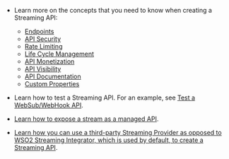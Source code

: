 
- Learn more on the concepts that you need to know when creating a Streaming API:

     -   [Endpoints](../../../../design/endpoints/endpoint-types/)
     -   [API Security](../../../../design/api-security/api-authentication/secure-apis-using-oauth2-tokens)
     -   [Rate Limiting](../../../../design/rate-limiting/rate-limiting-for-streaming-apis/)
     -   [Life Cycle Management](../../../../design/lifecycle-management/api-lifecycle/)
     -   [API Monetization](../../../../design/api-monetization/monetizing-an-api/)
     -   [API Visibility](../../../../design/advanced-topics/control-api-visibility-and-subscription-availability-in-developer-portal/)
     -   [API Documentation](../../../../design/api-documentation/add-api-documentation/)
     -   [Custom Properties](../../../../design/create-api/adding-custom-properties-to-apis/)

- Learn how to test a Streaming API. For an example, see [Test a WebSub/WebHook API](../../../../use-cases/streaming-usecase/create-streaming-api/test-a-websub-api).

- [Learn how to expose a stream as a managed API](../../../../use-cases/streaming-usecase/exposing-stream-as-managed-api-in-service-catalog/).

- [Learn how you can use a third-party Streaming Provider as opposed to WSO2 Streaming Integrator, which is used by default, to create a Streaming API](../../../../get-started/quick-start-guide/streaming-qsg).

